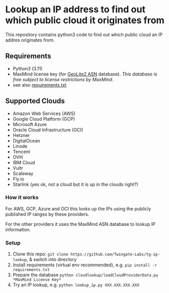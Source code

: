 # Lookup an IP address to find out which public cloud it originates from

This repository contains python3 code to find out which public cloud an IP addres originates from.

## Requirements
* Python3 (3.11)
* MaxMind license key (for [GeoLite2 ASN](https://dev.maxmind.com/geoip/docs/databases/asn) database). *This database is free subject to license restrictions by MaxMind*.
* see also [requirements.txt](requirements.txt)

## Supported Clouds
* Amazon Web Services (AWS)
* Google Cloud Platform (GCP)
* Microsoft Azure
* Oracle Cloud Infrastructure (OCI)
* Hetzner
* DigitalOcean
* Linode
* Tencent
* OVH
* IBM Cloud
* Vultr
* Scaleway
* Fly.io
* Starlink (yes ok, not a cloud but it is up in the clouds right?)

### How it works
For AWS, GCP, Azure and OCI this looks up the IPs using the publicly published IP ranges by these providers.

For the other providers it uses the MaxMind ASN database to lookup IP information.

### Setup
1. Clone this repo: `git clone https://github.com/Twingate-Labs/tg-ip-lookup`, & switch into directory
2. Install requirements (virtual env recommended), e.g. `pip install -r requirements.txt`
3. Prepare the database `python cloudlookup/loadCloudProviderData.py *MaxMind License Key*`
4. Try an IP lookup, e.g. `python lookup_ip.py XXX.XXX.XXX.XXX`
